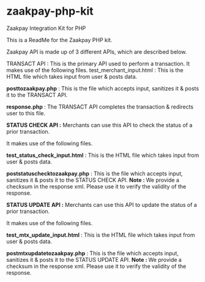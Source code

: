 zaakpay-php-kit
===============

Zaakpay Integration Kit for PHP

This is a ReadMe for the Zaakpay PHP kit.


Zaakpay API is made up of 3 different APIs, which are described below.


TRANSACT API : This is the primary API used to perform a transaction.
It makes use of the following files.
test_merchant_input.html : This is the HTML file which takes input from user & posts data.

<b>posttozaakpay.php</b> : This is the file which accepts input, sanitizes it & posts it to the TRANSACT API.

<b>response.php</b> : The TRANSACT API completes the transaction & redirects user to this file.


<b>STATUS CHECK API :</b> Merchants can use this API to check the status of a prior transaction.

It makes use of the following files.

<b>test_status_check_input.html</b> : This is the HTML file which takes input from user & posts data.

<b>poststatuschecktozaakpay.php</b> : This is the file which accepts input, sanitizes it & posts it to the STATUS CHECK API.
<b>Note : </b> We provide a checksum in the response xml. Please use it to verify the validity of the response.


<b>STATUS UPDATE API :</b> Merchants can use this API to update the status of a prior transaction.

It makes use of the following files.

<b>test_mtx_update_input.html </b>: This is the HTML file which takes input from user & posts data.

<b>postmtxupdatetozaakpay.php</b> : This is the file which accepts input, sanitizes it & posts it to the STATUS UPDATE API.
<b>Note : </b> We provide a checksum in the response xml. Please use it to verify the validity of the response.
